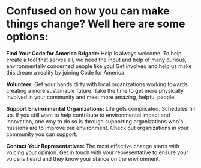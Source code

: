 # Confused on how you can make things change? Well here are some options:

<b>Find Your Code for America Brigade: </b> Help is always welcome. To help create a tool that serves all, we need the input and help of many curious, environmentally concerned people like you! Get involved and help us make this dream a reality by joining Code for America

<b>Volunteer: </b> Get your hands dirty with local organizations working towards creating a more sustainable future. Take the time to get more physically involved in your community and meet more amazing, helpful people. 

<b>Support Environmental Organizations: </b> Life gets complicated. Schedules fill up. If you still want to help contribute to environmental impact and innovation, one way to do so is through supporting organizations who's missions are to improve our environment. Check out organizations in your community you can support. 

<b>Contact Your Representatives: </b> The most effective change starts with voicing your opinion. Get in touch with your representative to ensure your voice is heard and they know your stance on the environment.
